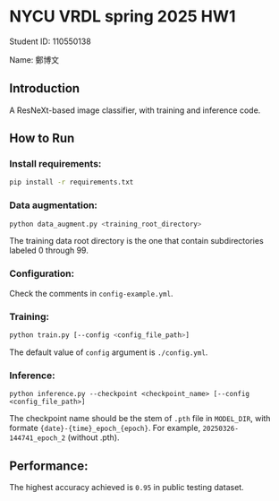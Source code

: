 # NYCU VRDL spring 2025 HW1

Student ID: 110550138

Name: 鄭博文

## Introduction

A ResNeXt-based image classifier, with training and inference code.

## How to Run

### Install requirements:

  ```bash
  pip install -r requirements.txt
  ```

### Data augmentation:

  ```bash
  python data_augment.py <training_root_directory>
  ```
  The training data root directory is the one that contain subdirectories labeled 0 through 99.

### Configuration:

  Check the comments in `config-example.yml`.

### Training:

  ```bash
  python train.py [--config <config_file_path>]
  ```
  The default value of `config` argument is `./config.yml`.

### Inference:

  ```
  python inference.py --checkpoint <checkpoint_name> [--config <config_file_path>]
  ```
  The checkpoint name should be the stem of `.pth` file in `MODEL_DIR`, with formate `{date}-{time}_epoch_{epoch}`. For example, `20250326-144741_epoch_2` (without .pth).

## Performance:

  The highest accuracy achieved is `0.95` in public testing dataset.